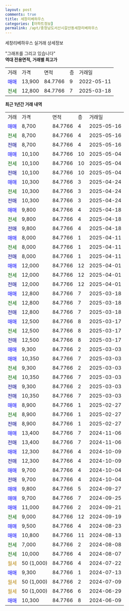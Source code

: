 ```yaml
---
layout: post
comments: true
title: 세창리베하우스
categories: [아파트정보]
permalink: /apt/충청남도서산시갈산동세창리베하우스
---
```


세창리베하우스 실거래 상세정보

<script type="text/javascript">
  google.charts.load('current', {'packages':['line', 'corechart']});
  google.charts.setOnLoadCallback(drawChart);

  function drawChart() {
    var data = new google.visualization.DataTable();
    data.addColumn('date', '거래일');
    data.addColumn('number', "매매");
    data.addColumn('number', "전세");
    data.addColumn('number', "전매");

    data.addRows([[new Date(Date.parse("2025-05-16")), 8700, null, null], [new Date(Date.parse("2025-05-16")), null, 8700, null], [new Date(Date.parse("2025-05-16")), null, null, 8700], [new Date(Date.parse("2025-05-04")), 10100, null, null], [new Date(Date.parse("2025-05-04")), null, 10100, null], [new Date(Date.parse("2025-05-04")), null, null, 10100], [new Date(Date.parse("2025-04-24")), 10300, null, null], [new Date(Date.parse("2025-04-24")), null, 10300, null], [new Date(Date.parse("2025-04-24")), null, null, 10300], [new Date(Date.parse("2025-04-18")), 9800, null, null], [new Date(Date.parse("2025-04-18")), null, 9800, null], [new Date(Date.parse("2025-04-18")), null, null, 9800], [new Date(Date.parse("2025-04-11")), 8000, null, null], [new Date(Date.parse("2025-04-11")), null, 8000, null], [new Date(Date.parse("2025-04-11")), null, null, 8000], [new Date(Date.parse("2025-04-01")), 12000, null, null], [new Date(Date.parse("2025-04-01")), null, 12000, null], [new Date(Date.parse("2025-04-01")), null, null, 12000], [new Date(Date.parse("2025-03-18")), 12800, null, null], [new Date(Date.parse("2025-03-18")), null, 12800, null], [new Date(Date.parse("2025-03-18")), null, null, 12800], [new Date(Date.parse("2025-03-17")), 12500, null, null], [new Date(Date.parse("2025-03-17")), null, 12500, null], [new Date(Date.parse("2025-03-17")), null, null, 12500], [new Date(Date.parse("2025-03-03")), 9300, null, null], [new Date(Date.parse("2025-03-03")), 10350, null, null], [new Date(Date.parse("2025-03-03")), null, 9300, null], [new Date(Date.parse("2025-03-03")), null, 10350, null], [new Date(Date.parse("2025-03-03")), null, null, 9300], [new Date(Date.parse("2025-03-03")), null, null, 10350], [new Date(Date.parse("2025-02-27")), 8900, null, null], [new Date(Date.parse("2025-02-27")), null, 8900, null], [new Date(Date.parse("2025-02-27")), null, null, 8900], [new Date(Date.parse("2024-11-06")), 13400, null, null], [new Date(Date.parse("2024-11-06")), null, null, 13400], [new Date(Date.parse("2024-10-09")), 12300, null, null], [new Date(Date.parse("2024-10-09")), null, null, 12300], [new Date(Date.parse("2024-10-04")), 9700, null, null], [new Date(Date.parse("2024-10-04")), null, null, 9700], [new Date(Date.parse("2024-09-27")), 9800, null, null], [new Date(Date.parse("2024-09-25")), 9700, null, null], [new Date(Date.parse("2024-09-21")), 11000, null, null], [new Date(Date.parse("2024-09-19")), null, 9000, null], [new Date(Date.parse("2024-08-23")), 9500, null, null], [new Date(Date.parse("2024-08-13")), 10800, null, null], [new Date(Date.parse("2024-08-08")), null, 7000, null], [new Date(Date.parse("2024-08-07")), null, 10000, null], [new Date(Date.parse("2024-07-22")), null, null, null], [new Date(Date.parse("2024-07-13")), 9300, null, null], [new Date(Date.parse("2024-07-09")), null, null, null], [new Date(Date.parse("2024-06-29")), null, null, null], [new Date(Date.parse("2024-06-09")), 10300, null, null]]);

    var options = {
      hAxis: {
        format: 'yyyy/MM/dd'
      },    
      lineWidth: 0,
      pointsVisible: true,    
      title: '최근 1년간 유형별 실거래가 분포',
      legend: { position: 'bottom' }
    };

    var formatter = new google.visualization.NumberFormat({pattern:'###,###'} );
    formatter.format(data, 1);
    formatter.format(data, 2);
    
    setTimeout(function() {
        var chart = new google.visualization.LineChart(document.getElementById('columnchart_material'));
        chart.draw(data, (options));
        document.getElementById('loading').style.display = 'none';
    }, 200);
  }
</script>


<div id="loading" style="z-index:20; display: block; margin-left: 0px">"그래프를 그리고 있습니다"</div>
<div id="columnchart_material" style="width: 95%; margin-left: 0px; display: block"></div>
<!-- contents start -->
<b>역대 전용면적, 거래별 최고가</b>
<table class="sortable">
    <tr>
      <td>거래</td>
      <td>가격</td>
      <td>면적</td>
      <td>층</td>
      <td>거래일</td>
    </tr>
        <tr>
          <td><a style="color: blue">매매</a></td>
          <td>13,900</td>
          <td>84.7766</td>
          <td>9</td>
          <td>2022-05-11</td>
        </tr>        
        <tr>
              <td><a style="color: darkgreen">전세</a></td>
              <td>12,800</td>
              <td>84.7766</td>
              <td>7</td>
              <td>2025-03-18</td>
            </tr>        
    
</table>

<b>최근 1년간 거래 내역</b>

<table class="sortable">
    <tr>
      <td>거래</td>
      <td>가격</td>
      <td>면적</td>
      <td>층</td>
      <td>거래일</td>
    </tr>
    <tr>
      <td><a style="color: blue">매매</a></td>
      <td>8,700</td>
      <td>84.7766</td>
      <td>4</td>
      <td>2025-05-16</td>
    </tr>          <tr>
      <td><a style="color: darkgreen">전세</a></td>
      <td>8,700</td>
      <td>84.7766</td>
      <td>4</td>
      <td>2025-05-16</td>
    </tr>          <tr>
      <td><a style="color: darkblue">전매</a></td>
      <td>8,700</td>
      <td>84.7766</td>
      <td>4</td>
      <td>2025-05-16</td>
    </tr>          <tr>
      <td><a style="color: blue">매매</a></td>
      <td>10,100</td>
      <td>84.7766</td>
      <td>10</td>
      <td>2025-05-04</td>
    </tr>          <tr>
      <td><a style="color: darkgreen">전세</a></td>
      <td>10,100</td>
      <td>84.7766</td>
      <td>10</td>
      <td>2025-05-04</td>
    </tr>          <tr>
      <td><a style="color: darkblue">전매</a></td>
      <td>10,100</td>
      <td>84.7766</td>
      <td>10</td>
      <td>2025-05-04</td>
    </tr>          <tr>
      <td><a style="color: blue">매매</a></td>
      <td>10,300</td>
      <td>84.7766</td>
      <td>3</td>
      <td>2025-04-24</td>
    </tr>          <tr>
      <td><a style="color: darkgreen">전세</a></td>
      <td>10,300</td>
      <td>84.7766</td>
      <td>3</td>
      <td>2025-04-24</td>
    </tr>          <tr>
      <td><a style="color: darkblue">전매</a></td>
      <td>10,300</td>
      <td>84.7766</td>
      <td>3</td>
      <td>2025-04-24</td>
    </tr>          <tr>
      <td><a style="color: blue">매매</a></td>
      <td>9,800</td>
      <td>84.7766</td>
      <td>4</td>
      <td>2025-04-18</td>
    </tr>          <tr>
      <td><a style="color: darkgreen">전세</a></td>
      <td>9,800</td>
      <td>84.7766</td>
      <td>4</td>
      <td>2025-04-18</td>
    </tr>          <tr>
      <td><a style="color: darkblue">전매</a></td>
      <td>9,800</td>
      <td>84.7766</td>
      <td>4</td>
      <td>2025-04-18</td>
    </tr>          <tr>
      <td><a style="color: blue">매매</a></td>
      <td>8,000</td>
      <td>84.7766</td>
      <td>1</td>
      <td>2025-04-11</td>
    </tr>          <tr>
      <td><a style="color: darkgreen">전세</a></td>
      <td>8,000</td>
      <td>84.7766</td>
      <td>1</td>
      <td>2025-04-11</td>
    </tr>          <tr>
      <td><a style="color: darkblue">전매</a></td>
      <td>8,000</td>
      <td>84.7766</td>
      <td>1</td>
      <td>2025-04-11</td>
    </tr>          <tr>
      <td><a style="color: blue">매매</a></td>
      <td>12,000</td>
      <td>84.7766</td>
      <td>12</td>
      <td>2025-04-01</td>
    </tr>          <tr>
      <td><a style="color: darkgreen">전세</a></td>
      <td>12,000</td>
      <td>84.7766</td>
      <td>12</td>
      <td>2025-04-01</td>
    </tr>          <tr>
      <td><a style="color: darkblue">전매</a></td>
      <td>12,000</td>
      <td>84.7766</td>
      <td>12</td>
      <td>2025-04-01</td>
    </tr>          <tr>
      <td><a style="color: blue">매매</a></td>
      <td>12,800</td>
      <td>84.7766</td>
      <td>7</td>
      <td>2025-03-18</td>
    </tr>          <tr>
      <td><a style="color: darkgreen">전세</a></td>
      <td>12,800</td>
      <td>84.7766</td>
      <td>7</td>
      <td>2025-03-18</td>
    </tr>          <tr>
      <td><a style="color: darkblue">전매</a></td>
      <td>12,800</td>
      <td>84.7766</td>
      <td>7</td>
      <td>2025-03-18</td>
    </tr>          <tr>
      <td><a style="color: blue">매매</a></td>
      <td>12,500</td>
      <td>84.7766</td>
      <td>8</td>
      <td>2025-03-17</td>
    </tr>          <tr>
      <td><a style="color: darkgreen">전세</a></td>
      <td>12,500</td>
      <td>84.7766</td>
      <td>8</td>
      <td>2025-03-17</td>
    </tr>          <tr>
      <td><a style="color: darkblue">전매</a></td>
      <td>12,500</td>
      <td>84.7766</td>
      <td>8</td>
      <td>2025-03-17</td>
    </tr>          <tr>
      <td><a style="color: blue">매매</a></td>
      <td>9,300</td>
      <td>84.7766</td>
      <td>2</td>
      <td>2025-03-03</td>
    </tr>          <tr>
      <td><a style="color: blue">매매</a></td>
      <td>10,350</td>
      <td>84.7766</td>
      <td>7</td>
      <td>2025-03-03</td>
    </tr>          <tr>
      <td><a style="color: darkgreen">전세</a></td>
      <td>9,300</td>
      <td>84.7766</td>
      <td>2</td>
      <td>2025-03-03</td>
    </tr>          <tr>
      <td><a style="color: darkgreen">전세</a></td>
      <td>10,350</td>
      <td>84.7766</td>
      <td>7</td>
      <td>2025-03-03</td>
    </tr>          <tr>
      <td><a style="color: darkblue">전매</a></td>
      <td>9,300</td>
      <td>84.7766</td>
      <td>2</td>
      <td>2025-03-03</td>
    </tr>          <tr>
      <td><a style="color: darkblue">전매</a></td>
      <td>10,350</td>
      <td>84.7766</td>
      <td>7</td>
      <td>2025-03-03</td>
    </tr>          <tr>
      <td><a style="color: blue">매매</a></td>
      <td>8,900</td>
      <td>84.7766</td>
      <td>1</td>
      <td>2025-02-27</td>
    </tr>          <tr>
      <td><a style="color: darkgreen">전세</a></td>
      <td>8,900</td>
      <td>84.7766</td>
      <td>1</td>
      <td>2025-02-27</td>
    </tr>          <tr>
      <td><a style="color: darkblue">전매</a></td>
      <td>8,900</td>
      <td>84.7766</td>
      <td>1</td>
      <td>2025-02-27</td>
    </tr>          <tr>
      <td><a style="color: blue">매매</a></td>
      <td>13,400</td>
      <td>84.7766</td>
      <td>7</td>
      <td>2024-11-06</td>
    </tr>          <tr>
      <td><a style="color: darkblue">전매</a></td>
      <td>13,400</td>
      <td>84.7766</td>
      <td>7</td>
      <td>2024-11-06</td>
    </tr>          <tr>
      <td><a style="color: blue">매매</a></td>
      <td>12,300</td>
      <td>84.7766</td>
      <td>4</td>
      <td>2024-10-09</td>
    </tr>          <tr>
      <td><a style="color: darkblue">전매</a></td>
      <td>12,300</td>
      <td>84.7766</td>
      <td>4</td>
      <td>2024-10-09</td>
    </tr>          <tr>
      <td><a style="color: blue">매매</a></td>
      <td>9,700</td>
      <td>84.7766</td>
      <td>4</td>
      <td>2024-10-04</td>
    </tr>          <tr>
      <td><a style="color: darkblue">전매</a></td>
      <td>9,700</td>
      <td>84.7766</td>
      <td>4</td>
      <td>2024-10-04</td>
    </tr>          <tr>
      <td><a style="color: blue">매매</a></td>
      <td>9,800</td>
      <td>84.7766</td>
      <td>5</td>
      <td>2024-09-27</td>
    </tr>          <tr>
      <td><a style="color: blue">매매</a></td>
      <td>9,700</td>
      <td>84.7766</td>
      <td>7</td>
      <td>2024-09-25</td>
    </tr>          <tr>
      <td><a style="color: blue">매매</a></td>
      <td>11,000</td>
      <td>84.7766</td>
      <td>2</td>
      <td>2024-09-21</td>
    </tr>          <tr>
      <td><a style="color: darkgreen">전세</a></td>
      <td>9,000</td>
      <td>84.7766</td>
      <td>12</td>
      <td>2024-09-19</td>
    </tr>          <tr>
      <td><a style="color: blue">매매</a></td>
      <td>9,500</td>
      <td>84.7766</td>
      <td>4</td>
      <td>2024-08-23</td>
    </tr>          <tr>
      <td><a style="color: blue">매매</a></td>
      <td>10,800</td>
      <td>84.7766</td>
      <td>11</td>
      <td>2024-08-13</td>
    </tr>          <tr>
      <td><a style="color: darkgreen">전세</a></td>
      <td>7,000</td>
      <td>84.7766</td>
      <td>2</td>
      <td>2024-08-08</td>
    </tr>          <tr>
      <td><a style="color: darkgreen">전세</a></td>
      <td>10,000</td>
      <td>84.7766</td>
      <td>4</td>
      <td>2024-08-07</td>
    </tr>          <tr>
      <td><a style="color: darkgoldenrod">월세</a></td>
      <td>50 (1,000)</td>
      <td>84.7766</td>
      <td>4</td>
      <td>2024-07-22</td>
    </tr>          <tr>
      <td><a style="color: blue">매매</a></td>
      <td>9,300</td>
      <td>84.7766</td>
      <td>1</td>
      <td>2024-07-13</td>
    </tr>          <tr>
      <td><a style="color: darkgoldenrod">월세</a></td>
      <td>50 (1,000)</td>
      <td>84.7766</td>
      <td>2</td>
      <td>2024-07-09</td>
    </tr>          <tr>
      <td><a style="color: darkgoldenrod">월세</a></td>
      <td>50 (1,000)</td>
      <td>84.7766</td>
      <td>6</td>
      <td>2024-06-29</td>
    </tr>          <tr>
      <td><a style="color: blue">매매</a></td>
      <td>10,300</td>
      <td>84.7766</td>
      <td>8</td>
      <td>2024-06-09</td>
    </tr>      </table>
<!-- contents end -->    

